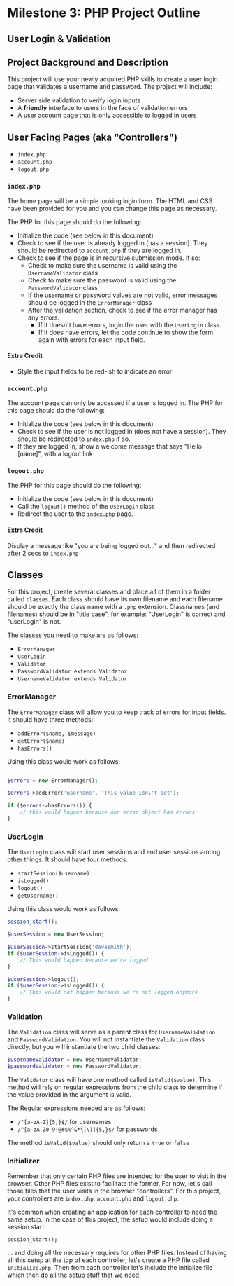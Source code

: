 # Milestone 3: PHP Project Outline

## User Login & Validation

## Project Background and Description

This project will use your newly acquired PHP skills to create a user login page that validates a username and password. The project will include:

- Server side validation to verify login inputs
- A **friendly** interface to users in the face of validation errors
- A user account page that is only accessible to logged in users

## User Facing Pages (aka "Controllers")

- `index.php`
- `account.php`
- `logout.php`

### `index.php`

The home page will be a simple looking login form. The HTML and CSS have been provided for you and you can change this page as necessary.

The PHP for this page should do the following:

- Initialize the code (see below in this document)
- Check to see if the user is already logged in (has a session). They should be redirected to `account.php` if they are logged in.
- Check to see if the page is in recursive submission mode. If so:
    - Check to make sure the username is valid using the `UsernameValidator` class
    - Check to make sure the password is valid using the `PasswordValidator` class
    - If the username or password values are not valid, error messages should be logged in the `ErrorManager` class
    - After the validation section, check to see if the error manager has any errors.
        - If it doesn't have errors, login the user with the `UserLogin` class.
        - If it does have errors, let the code continue to show the form again with errors for each input field.

#### Extra Credit

- Style the input fields to be red-ish to indicate an error


### `account.php`

The account page can only be accessed if a user is logged in. The PHP for this page should do the following:

- Initialize the code (see below in this document)
- Check to see if the user is not logged in (does not have a session). They should be redirected to `index.php` if so.
- If they are logged in, show a welcome message that says "Hello [name]", with a logout link


### `logout.php`

The PHP for this page should do the following:

- Initialize the code (see below in this document)
- Call the `logout()` method of the `UserLogin` class
- Redirect the user to the `index.php` page.

#### Extra Credit

Display a message like "you are being logged out..." and then redirected after 2 secs to `index.php`


## Classes

For this project, create several classes and place all of them in a folder called `classes`. Each class should have its own filename and each filename should be exactly the class name with a `.php` extension. Classnames (and filenames) should be in "title case", for example: "UserLogin" is correct and "userLogin" is not.

The classes you need to make are as follows:

- `ErrorManager`
- `UserLogin`
- `Validator`
- `PasswordValidator extends Validator`
- `UsernameValidator extends Validator`

### ErrorManager

The `ErrorManager` class will allow you to keep track of errors for input fields. It should have three methods:

- `addError($name, $message)`
- `getError($name)`
- `hasErrors()`

Using this class would work as follows:

```php

$errors = new ErrorManager();

$errors->addError('username', 'This value isn\'t set');

if ($errors->hasErrors()) {
    // this would happen because our error object has errors
}
```

### UserLogin

The `UserLogin` class will start user sessions and end user sessions among other things. It should have four methods:

- `startSession($username)`
- `isLogged()`
- `logout()`
- `getUsername()`

Using this class would work as follows:

```php
session_start();

$userSession = new UserSession;

$userSession->startSession('davesmith');
if ($userSession->isLogged()) {
    // This would happen because we're logged
}

$userSession->logout();
if ($userSession->isLogged()) {
    // This would not happen because we're not logged anymore
}
```

### Validation

The `Validation` class will serve as a parent class for `UsernameValidation` and `PasswordValidation`. You will not instantiate the `Validation` class directly, but you will instantiate the two child classes:

```php
$usernameValidator = new UsernameValidator;
$passwordValidator = new PasswordValidator;
```

The `Validator` class will have one method called `isValid($value)`. This method will rely on regular expressions from the child class to determine if the value provided in the argument is valid.

The Regular expressions needed are as follows:

- `/^[a-zA-Z]{5,}$/` for usernames
- `/^[a-zA-Z0-9!@#$%^&*\(\)]{5,}$/` for passwords

The method `isValid($value)` should only return a `true` or `false`


### Initializer

Remember that only certain PHP files are intended for the user to visit in the browser. Other PHP files exist to facilitate the former. For now, let's call those files that the user visits in the browser "controllers". For this project, your controllers are `index.php`, `account.php` and `logout.php`.

It's common when creating an application for each controller to need the same setup. In the case of this project, the setup would include doing a session start:

```
session_start();
```

... and doing all the necessary requires for other PHP files. Instead of having all this setup at the top of each controller, let's create a PHP file called `initialize.php`. Then from each controller let's include the initialize file which then do all the setup stuff that we need.